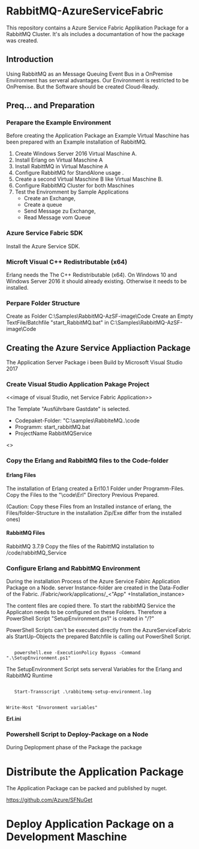 

# RabbitMQ-AzureServiceFabric

This repository contains a Azure Service Fabric Applikation Package for a RabbitMQ Cluster.
It's als includes a documantation of how the package was created.

## Introduction 
Using RabbitMQ as an Message Queuing Event Bus in a OnPremise Environment has serveral advantages.
Our Environment is restricted to be OnPremise. But the Software should be created Cloud-Ready. 

## Preq... and Preparation 

### Perapare the Example Environment 
Before creating the Application Package an Example Virtual Maschine has been prepared with an Example installation of RabbitMQ.

1) Create Windows Server 2016 Virtual Maschine A.
2) Install Erlang on Virtual Maschine A
3) Install RabittMQ in Virtual Maschine A
4) Configure RabbitMQ for StandAlone usage .
5) Create a second Virtual Maschine B like Virtual Maschine B. 
6) Configure RabbitMQ Cluster for both Maschines 
7) Test the Enviromment by Sample Applications 
   - Create an Exchange, 
   - Create a queue
   - Send Message zu Exchange, 
   - Read Message vom Queue
   
### Azure Service Fabric SDK 
Install the Azure Service SDK.  

### Microft Visual C++ Redistributable (x64) 
Erlang needs the The C++ Redistributable (x64). On Windows 10 and Windows Server 2016 it should already existing. Otherwise it needs to be installed.

### Perpare Folder Structure 
Create as Folder C:\Samples\RabbitMQ-AzSF-image\Code
Create an Empty TextFile/Batchfile "start_RabbitMQ.bat" in C:\Samples\RabbitMQ-AzSF-image\Code


## Creating the Azure Service Appliaction Package 
The Application Server Package i been Build by Microsoft Visual Studio 2017 

### Create Visual Studio Application Pakage Project 
<<image of visual Studio, net Service Fabric Application>>

The Template "Ausführbare Gastdate" is selected. 
- Codepaket-Folder: "C:\samples\RabbiteMQ..\code
- Programm: start_rabbitMQ.bat
- ProjectName RabbitMQService

<<image of Template Properties>>
   
### Copy the Erlang and RabbitMQ files to the Code-folder 

#### Erlang Files 
The installation of Erlang created a Erl10.1 Folder under Programm-Files. 
Copy the Files to the "\code\Erl" Directory Previous Prepared.  

(Caution: Copy these Files from an Installed instance of erlang, the Files/folder-Structure in the installation Zip/Exe differ from the installed ones)  

#### RabbitMQ Files 

RabbitMQ 3.7.9
Copy the files of the RabittMQ installation to /code/rabbitMQ_Service 


### Configure Erlang and RabbitMQ Environment 
During the installation Process of the Azure Service Fabirc Application Package on a Node. 
server Instance-folder are created in the Data-Fodler of the Fabric. 
/Fabric/work/applications/<Application Package Name>_<"App" +Installation_instance> 
   
The content files are copied there. 
To start the rabbitMQ Service the Applicaton needs to be configured on these Folders. 
Therefore a PowerShell Script "SetupEnvironment.ps1" is created in "/?"

PowerShell Scripts can't be executed directly from the AzureServiceFabric als StartUp-Objects
the prepared Batchfile is calling out PowerShell Script.

<code>
   powershell.exe -ExecutionPolicy Bypass -Command ".\SetupEnvironment.ps1"
</code>

The SetupEnvironment Script sets serveral Variables for the Erlang and RabbitMQ Runtime

<code> 
   Start-Transscript .\rabbitemq-setup-environment.log

   Write-Host "Envoronment variables" 
</code>



<b>Erl.ini</b>


### Powershell Script to Deploy-Package on a Node 

During Deplopment phase of the Package the package 


# Distribute the Application Package 

The Application Package can be packed and published by nuget.

https://github.com/Azure/SFNuGet



# Deploy Application Package on a Development Maschine
